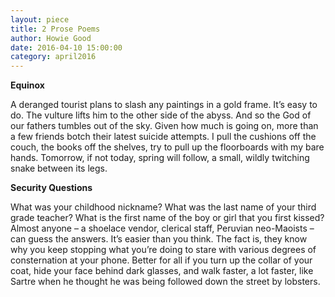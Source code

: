 ```yaml
---
layout: piece
title: 2 Prose Poems
author: Howie Good
date: 2016-04-10 15:00:00
category: april2016
---
```

**Equinox**

A deranged tourist plans to slash any paintings in a gold frame. It’s easy to do. The vulture lifts him to the other side of the abyss. And so the God of our fathers tumbles out of the sky. Given how much is going on, more than a few friends botch their latest suicide attempts. I pull the cushions off the couch, the books off the shelves, try to pull up the floorboards with my bare hands. Tomorrow, if not today, spring will follow, a small, wildly twitching snake between its legs.

**Security Questions**

What was your childhood nickname? What was the last name of your third grade teacher? What is the first name of the boy or girl that you first kissed? Almost anyone – a shoelace vendor, clerical staff, Peruvian neo-Maoists – can guess the answers. It’s easier than you think. The fact is, they know why you keep stopping what you’re doing to stare with various degrees of consternation at your phone. Better for all if you turn up the collar of your coat, hide your face behind dark glasses, and walk faster, a lot faster, like Sartre when he thought he was being followed down the street by lobsters.